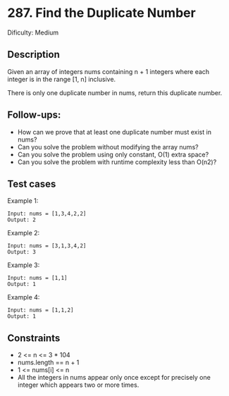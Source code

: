 # 287. Find the Duplicate Number

Dificulty: Medium

## Description

Given an array of integers nums containing n + 1 integers where each integer is in the range [1, n] inclusive.

There is only one duplicate number in nums, return this duplicate number.

## Follow-ups:

- How can we prove that at least one duplicate number must exist in nums?
- Can you solve the problem without modifying the array nums?
- Can you solve the problem using only constant, O(1) extra space?
- Can you solve the problem with runtime complexity less than O(n2)?

## Test cases

Example 1:

```
Input: nums = [1,3,4,2,2]
Output: 2
```

Example 2:

```
Input: nums = [3,1,3,4,2]
Output: 3
```

Example 3:

```
Input: nums = [1,1]
Output: 1
```

Example 4:

```
Input: nums = [1,1,2]
Output: 1
```

## Constraints

- 2 <= n <= 3 * 104
- nums.length == n + 1
- 1 <= nums[i] <= n
- All the integers in nums appear only once except for precisely one integer which appears two or more times.
